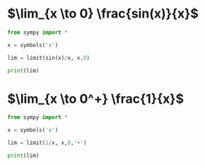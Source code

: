 # $\lim_{x \to 0} \frac{sin(x)}{x}$
```python
from sympy import *

x = symbols('x')

lim = limit(sin(x)/x, x,0)

print(lim)
```
# $\lim_{x \to 0^+} \frac{1}{x}$
```python
from sympy import *

x = symbols('x')

lim = limit(1/x, x,0,'+')

print(lim)
```
